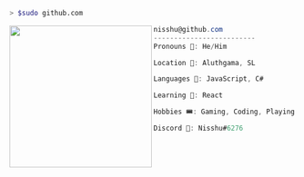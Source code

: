 ```bash
> $sudo github.com
```
<img align="left" src="[images/developer-icon.svg](https://avatars.githubusercontent.com/u/94668516?v=4)" width="250" /> 

```csharp
nisshu@github.com
-------------------------
Pronouns 🧑: He/Him

Location 📍: Aluthgama, SL

Languages 🔮: JavaScript, C#

Learning 🏫: React

Hobbies 🎟: Gaming, Coding, Playing Guitar

Discord 💬: Nisshu#6276

```

